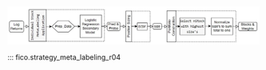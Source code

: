 

<div style="text-align: center;">
    <img src="../docs/images/PO245.Fluxograma-Horizontal.jpg" alt="Project Pipeline" style="margin-top: 20px;" />
</div>


::: fico.strategy_meta_labeling_r04

